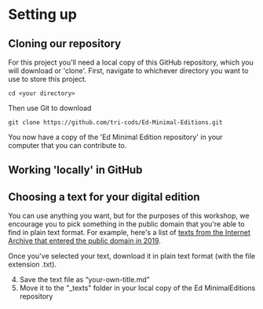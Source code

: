 # Setting up

## Cloning our repository

For this project you'll need a local copy of this GitHub repository, which you will download or 'clone'. First, navigate to whichever directory you want to use to store this project.

`cd <your directory>`

Then use Git to download

`git clone https://github.com/tri-cods/Ed-Minimal-Editions.git`

You now have a copy of the 'Ed Minimal Edition repository' in your computer that you can contribute to.

## Working 'locally' in GitHub

## Choosing a text for your digital edition

You can use anything you want, but for the purposes of this workshop, we encourage you to pick something in the public domain that you're able to find in plain text format. For example, here's a list of [texts from the Internet Archive that entered the public domain in 2019](https://archive.org/details/texts?and%5B%5D=date%3A1923%2A&sort=-downloads).

Once you've selected your text, download it in plain text format (with the file extension .txt).


4. Save the text file as “your-own-title.md”
5. Move it to the "_texts" folder in your local copy of the Ed MinimalEditions repository
